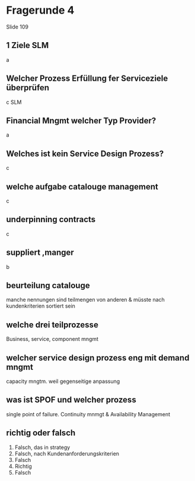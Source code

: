 # Fragerunde 4 

Slide 109 

## 1 Ziele SLM 

a

## Welcher Prozess Erfüllung fer Serviceziele überprüfen

c SLM 

## Financial Mngmt welcher Typ Provider? 

a

## Welches ist kein Service Design Prozess? 

c

## welche aufgabe catalouge management 

c 

## underpinning contracts

c

## suppliert ,manger 

b


## beurteilung catalouge 

manche nennungen sind teilmengen von anderen 
& müsste nach kundenkriterien sortiert sein

## welche drei teilprozesse 

Business, service, component mngmt 

## welcher service design prozess eng mit   demand mngmt 

capacity mngtm. weil gegenseitige anpassung

## was ist SPOF und welcher prozess 

single point of failure. Continuity mnmgt & Availability Management

## richtig oder falsch 

1. Falsch, das in strategy 
2. Falsch, nach Kundenanforderungskriterien 
3. Falsch
4. Richtig
5. Falsch